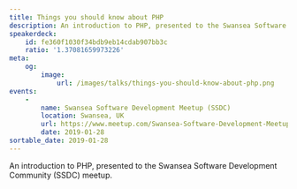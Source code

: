 ```yaml
---
title: Things you should know about PHP
description: An introduction to PHP, presented to the Swansea Software Development Community (SSDC) meetup.
speakerdeck:
    id: fe360f1030f34bdb9eb14cdab907bb3c
    ratio: '1.37081659973226'
meta:
    og:
        image:
            url: /images/talks/things-you-should-know-about-php.png
events:
    -
        name: Swansea Software Development Meetup (SSDC)
        location: Swansea, UK
        url: https://www.meetup.com/Swansea-Software-Development-Meetup
        date: 2019-01-28
sortable_date: 2019-01-28
---
```


An introduction to PHP, presented to the Swansea Software Development Community (SSDC) meetup.
